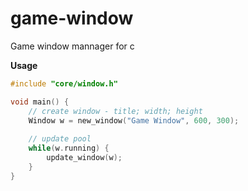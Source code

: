 # game-window
Game window mannager for c

**Usage**
```c
#include "core/window.h"

void main() {
    // create window - title; width; height
    Window w = new_window("Game Window", 600, 300);
  
    // update pool
    while(w.running) {
        update_window(w);
    }
}
```
